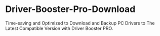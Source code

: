 # Driver-Booster-Pro-Download
Time-saving and Optimized to Download and Backup PC Drivers to The Latest Compatible Version with Driver Booster PRO.
